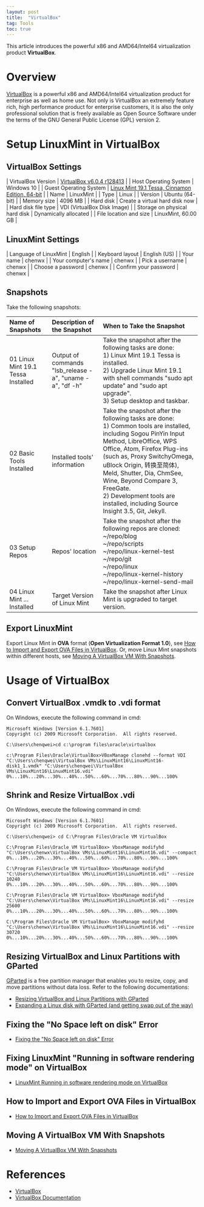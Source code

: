 ```yaml
---
layout: post
title:  "VirtualBox"
tag: Tools
toc: true
---
```


This article introduces the powerful x86 and AMD64/Intel64 virtualization product **VirtualBox**.

<!--more-->

# Overview

[VirtualBox](https://www.virtualbox.org/) is a powerful x86 and AMD64/Intel64 virtualization product for enterprise as well as home use. Not only is VirtualBox an extremely feature rich, high performance product for enterprise customers, it is also the only professional solution that is freely available as Open Source Software under the terms of the GNU General Public License (GPL) version 2.

# Setup LinuxMint in VirtualBox

## VirtualBox Settings

| VirtualBox Version | [VirtualBox v6.0.4 r128413](https://www.virtualbox.org/wiki/Downloads) |
| Host Operating System | Windows 10 |
| Guest Operating System | [Linux Mint 19.1 Tessa, Cinnamon Edition, 64-bit](https://www.linuxmint.com/download.php) |
| Name | LinuxMint |
| Type | Linux |
| Version | Ubuntu (64-bit) |
| Memory size | 4096 MB |
| Hard disk | Create a virtual hard disk now |
| Hard disk file type | VDI (VirtualBox Disk Image) |
| Storage on physical hard disk | Dynamically allocated |
| File location and size | LinuxMint, 60.00 GB |

<p/>

## LinuxMint Settings

| Language of LinuxMint | English |
| Keyboard layout | English (US) |
| Your name | chenwx |
| Your computer's name | chenwx |
| Pick a username | chenwx |
| Choose a password | chenwx |
| Confirm your password | chenwx |

<p/>

## Snapshots

Take the following snapshots:

| Name of Snapshots | Description of the Snapshot | When to Take the Snapshot |
| :---------------- | :-------------------------- | :------------------------ |
| 01 Linux Mint 19.1 Tessa Installed | Output of commands "lsb_release -a", "uname -a", "df -h" | Take the snapshot after the following tasks are done:<br>1) Linux Mint 19.1 Tessa is installed.<br>2) Upgrade Linux Mint 19.1 with shell commands "sudo apt update" and "sudo apt upgrade".<br>3) Setup desktop and taskbar. |
| 02 Basic Tools Installed | Installed tools' information | Take the snapshot after the following tasks are done:<br>1) Common tools are installed, including Sogou PinYin Input Method, LibreOffice, WPS Office, Atom, Firefox Plug-ins (such as, Proxy SwitchyOmega, uBlock Origin, 转换至简体), Meld, Shutter, Dia, ChmSee, Wine, Beyond Compare 3, FreeGate.<br>2) Development tools are installed, including Source Insight 3.5, Git, Jekyll. |
| 03 Setup Repos | Repos' location | Take the snapshot after the following repos are cloned:<br>~/repo/blog<br>~/repo/scripts<br>~/repo/linux-kernel-test<br>~/repo/git<br>~/repo/linux<br>~/repo/linux-kernel-history<br>~/repo/linux-kernel-send-mail |
| 04 Linux Mint ... Installed | Target Version of Linux Mint | Take the snapshot after Linux Mint is upgraded to target version. |

<p/>

## Export LinuxMint

Export Linux Mint in **OVA** format (**Open Virtualization Format 1.0**), see [How to Import and Export OVA Files in VirtualBox](#how-to-import-and-export-ova-files-in-virtualbox). Or, move Linux Mint snapshots within different hosts, see [Moving A VirtualBox VM With Snapshots](#moving-a-virtualbox-vm-with-snapshots).

# Usage of VirtualBox

## Convert VirtualBox .vmdk to .vdi format

On Windows, execute the following command in cmd:

```
Microsoft Windows [Version 6.1.7601]
Copyright (c) 2009 Microsoft Corporation.  All rights reserved.

C:\Users\chenqwei>cd c:\program files\oracle\virtualbox

c:\Program Files\Oracle\VirtualBox>VBoxManage clonehd --format VDI "C:\Users\chenqwei\VirtualBox VMs\LinuxMint16\LinuxMint16-disk1_1.vmdk" "C:\Users\chenqwei\VirtualBox VMs\LinuxMint16\LinuxMint16.vdi"
0%...10%...20%...30%...40%...50%...60%...70%...80%...90%...100%
```

## Shrink and Resize VirtualBox .vdi

On Windows, execute the following command in cmd:

```
Microsoft Windows [Version 6.1.7601]
Copyright (c) 2009 Microsoft Corporation.  All rights reserved.

C:\Users\chenqwei> cd C:\Program Files\Oracle VM VirtualBox

C:\Program Files\Oracle VM VirtualBox> VboxManage modifyhd "C:\Users\chenwx\VirtualBox VMs\LinuxMint16\LinuxMint16.vdi" --compact
0%...10%...20%...30%...40%...50%...60%...70%...80%...90%...100%

C:\Program Files\Oracle VM VirtualBox> VboxManage modifyhd "C:\Users\chenwx\VirtualBox VMs\LinuxMint16\LinuxMint16.vdi" --resize 10240
0%...10%...20%...30%...40%...50%...60%...70%...80%...90%...100%

C:\Program Files\Oracle VM VirtualBox> VboxManage modifyhd "C:\Users\chenwx\VirtualBox VMs\LinuxMint16\LinuxMint16.vdi" --resize 25600
0%...10%...20%...30%...40%...50%...60%...70%...80%...90%...100%

C:\Program Files\Oracle VM VirtualBox> VboxManage modifyhd "C:\Users\chenwx\VirtualBox VMs\LinuxMint16\LinuxMint16.vdi" --resize 30720
0%...10%...20%...30%...40%...50%...60%...70%...80%...90%...100%
```

## Resizing VirtualBox and Linux Partitions with GParted

[GParted](http://gparted.sourceforge.net/download.php) is a free partition manager that enables you to resize, copy, and move partitions without data loss. Refer to the following documentations:

* [Resizing VirtualBox and Linux Partitions with GParted](/docs/Resizing_VirtualBox_and_Linux_Partitions_with_GParted.pdf)
* [Expanding a Linux disk with GParted (and getting swap out of the way)](/docs/Expanding_a_Linux_disk_with_GParted.pdf)

## Fixing the "No Space left on disk" Error

* [Fixing the "No Space left on disk" Error](/docs/Fixing_the_No_Space_left_on_disk_Error.pdf)

## Fixing LinuxMint "Running in software rendering mode" on VirtualBox

* [LinuxMint Running in software rendering mode on VirtualBox](/docs/LinuxMint_Running_in_software_rendering_mode_on_VirtualBox.pdf)

## How to Import and Export OVA Files in VirtualBox

* [How to Import and Export OVA Files in VirtualBox](/docs/How_to_Import_and_Export_OVA_Files_in_VirtualBox.pdf)

## Moving A VirtualBox VM With Snapshots

* [Moving A VirtualBox VM With Snapshots](https://ehikioya.com/moving-virtualbox-vm-snapshots/)

# References

* [VirtualBox](https://www.virtualbox.org/)
* [VirtualBox Documentation](https://www.virtualbox.org/wiki/Documentation)
